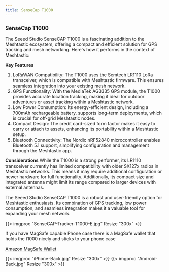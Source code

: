 ```yaml
---
title: SenseCap T1000
---
```


### SenseCap T1000

The Seeed Studio SenseCAP T1000 is a fascinating addition to the Meshtastic ecosystem, offering a compact and efficient solution for GPS tracking and mesh networking. Here's how it performs in the context of Meshtastic:

**Key Features**

1. LoRaWAN Compatibility: The T1000 uses the Semtech LR1110 LoRa transceiver, which is compatible with Meshtastic firmware. This ensures seamless integration into your existing mesh network.
2. GPS Functionality: With the MediaTek AG3335 GPS module, the T1000 provides accurate location tracking, making it ideal for outdoor adventures or asset tracking within a Meshtastic network.
3. Low Power Consumption: Its energy-efficient design, including a 700mAh rechargeable battery, supports long-term deployments, which is crucial for off-grid Meshtastic nodes.
4. Compact Design: The credit card-sized form factor makes it easy to carry or attach to assets, enhancing its portability within a Meshtastic setup.
5. Bluetooth Connectivity: The Nordic nRF52840 microcontroller enables Bluetooth 5.1 support, simplifying configuration and management through the Meshtastic app.

**Considerations**
While the T1000 is a strong performer, its LR1110 transceiver currently has limited compatibility with older SX127x radios in Meshtastic networks. This means it may require additional configuration or newer hardware for full functionality. Additionally, its compact size and integrated antenna might limit its range compared to larger devices with external antennas.

The Seeed Studio SenseCAP T1000 is a robust and user-friendly option for Meshtastic enthusiasts. Its combination of GPS tracking, low power consumption, and seamless integration makes it a valuable tool for expanding your mesh network.

{{< imgproc "SenseCAP-Tracker-T1000-E.jpg" Resize "300x" >}}

If you have MagSafe capable Phone case there is a MagSafe wallet that holds the t1000 nicely and sticks to your phone case

[Amazon MagSafe Wallet](https://a.co/d/ikxBxvI)

{{< imgproc "iPhone-Back.jpg" Resize "300x" >}}
{{< imgproc "Android-Back.jpg" Resize "300x" >}}
